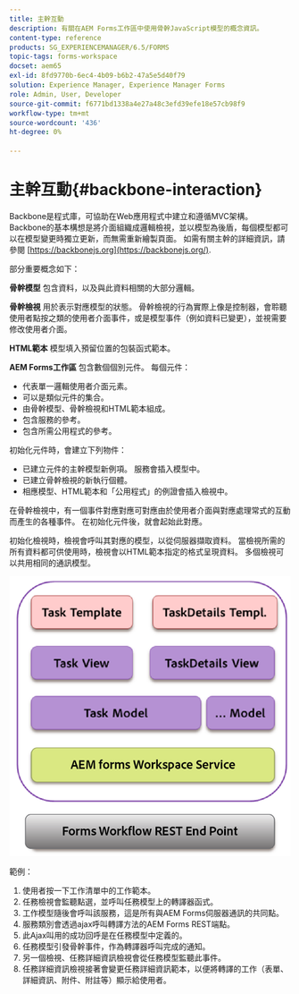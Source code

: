 ```yaml
---
title: 主幹互動
description: 有關在AEM Forms工作區中使用骨幹JavaScript模型的概念資訊。
content-type: reference
products: SG_EXPERIENCEMANAGER/6.5/FORMS
topic-tags: forms-workspace
docset: aem65
exl-id: 8fd9770b-6ec4-4b09-b6b2-47a5e5d40f79
solution: Experience Manager, Experience Manager Forms
role: Admin, User, Developer
source-git-commit: f6771bd1338a4e27a48c3efd39efe18e57cb98f9
workflow-type: tm+mt
source-wordcount: '436'
ht-degree: 0%

---
```


# 主幹互動{#backbone-interaction}

Backbone是程式庫，可協助在Web應用程式中建立和遵循MVC架構。 Backbone的基本構想是將介面組織成邏輯檢視，並以模型為後盾，每個模型都可以在模型變更時獨立更新，而無需重新繪製頁面。 如需有關主幹的詳細資訊，請參閱 [https://backbonejs.org](https://backbonejs.org/).

部分重要概念如下：

**骨幹模型** 包含資料，以及與此資料相關的大部分邏輯。

**骨幹檢視** 用於表示對應模型的狀態。 骨幹檢視的行為實際上像是控制器，會聆聽使用者點按之類的使用者介面事件，或是模型事件（例如資料已變更），並視需要修改使用者介面。

**HTML範本** 模型填入預留位置的包裝函式範本。

**AEM Forms工作區** 包含數個個別元件。 每個元件：

* 代表單一邏輯使用者介面元素。
* 可以是類似元件的集合。
* 由骨幹模型、骨幹檢視和HTML範本組成。
* 包含服務的參考。
* 包含所需公用程式的參考。

初始化元件時，會建立下列物件：

* 已建立元件的主幹模型新例項。 服務會插入模型中。
* 已建立骨幹檢視的新執行個體。
* 相應模型、HTML範本和「公用程式」的例證會插入檢視中。

在骨幹檢視中，有一個事件對應對應可對應由於使用者介面與對應處理常式的互動而產生的各種事件。 在初始化元件後，就會起始此對應。

初始化檢視時，檢視會呼叫其對應的模型，以從伺服器擷取資料。 當檢視所需的所有資料都可供使用時，檢視會以HTML範本指定的格式呈現資料。 多個檢視可以共用相同的通訊模型。

![AEM forms骨幹檢視](do-not-localize/aem_forms_workflow.png)

範例：

1. 使用者按一下工作清單中的工作範本。
1. 任務檢視會監聽點選，並呼叫任務模型上的轉譯器函式。
1. 工作模型隨後會呼叫該服務，這是所有與AEM Forms伺服器通訊的共同點。
1. 服務類別會透過ajax呼叫轉譯方法的AEM Forms REST端點。
1. 此Ajax叫用的成功回呼是在任務模型中定義的。
1. 任務模型引發骨幹事件，作為轉譯器呼叫完成的通知。
1. 另一個檢視、任務詳細資訊檢視會從任務模型監聽此事件。
1. 任務詳細資訊檢視接著會變更任務詳細資訊範本，以便將轉譯的工作（表單、詳細資訊、附件、附註等）顯示給使用者。
